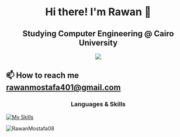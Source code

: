 <h1 align="center">Hi there! I'm Rawan 👋</h1>
<h2 align="center">Studying Computer Engineering @ Cairo University</h2>

<p align="center"> <img src="https://user-images.githubusercontent.com/74038190/225813708-98b745f2-7d22-48cf-9150-083f1b00d6c9.gif" /> </p>


## 📫 How to reach me **rawanmostafa401@gmail.com**

<p align="left">
<h3 align="center">Languages & Skills </h3>

[![My Skills](https://skillicons.dev/icons?i=js,html,css,cs,cpp,c,py,java,anaconda,bash,bootstrap,cmake,cypress,eclipse,electron,express,figma,git,kali,matlab,mongodb,nodejs,postman,powershell,react,ros,sklearn,tailwind,ts,vite)](https://skillicons.dev)


<p><img align="left" src="https://github-readme-stats.vercel.app/api/top-langs?username=RawanMostafa08&show_icons=true&locale=en&layout=compact" alt="RawanMostafa08" /></p>

